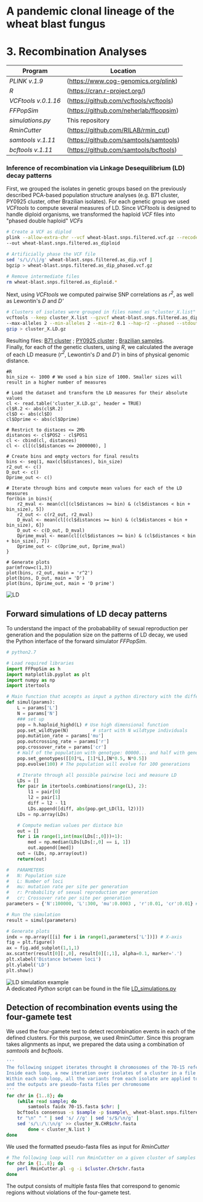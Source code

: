 # A pandemic clonal lineage of the wheat blast fungus
# 3. Recombination Analyses

Program                | Location
---------------------- | -----------
*PLINK v.1.9*          | (https://www.cog-genomics.org/plink)
*R*                    | (https://cran.r-project.org/)
*VCFtools v.0.1.16*    | (https://github.com/vcftools/vcftools)
*FFPopSim*             | (https://github.com/neherlab/ffpopsim)
*simulations.py*       | This repository
*RminCutter*           | (https://github.com/RILAB/rmin_cut)
*samtools v.1.11*      | (https://github.com/samtools/samtools)
*bcftools v.1.11*      | (https://github.com/samtools/bcftools)


### Inference of recombination via Linkage Desequilibrium (LD) decay patterns
First, we grouped the isolates in genetic groups based on the previously described PCA-based population structure analyses (e.g. B71 cluster, PY0925 cluster, other Brazilian isolates). For each genetic group we used *VCFtools* to compute several measures of LD. Since *VCFtools* is designed to handle diploid organisms, we transformed the haploid *VCF* files into "phased double haploid" *VCFs*
```bash
# Create a VCF as diplod
plink --allow-extra-chr --vcf wheat-blast.snps.filtered.vcf.gz --recode vcf \
--out wheat-blast.snps.filtered.as_diploid

# Artificially phase the VCF file
sed 's/\//\|/g' wheat-blast.snps.filtered.as_dip.vcf |
bgzip > wheat-blast.snps.filtered.as_dip_phased.vcf.gz

# Remove intermediate files
rm wheat-blast.snps.filtered.as_diploid.*
```

Next, using *VCFtools* we computed pairwise SNP correlations as *r<sup>2</sup>*, as well as Lewontin's *D* and *D'*
```bash
# Clusters of isolates were grouped in files named as "cluster_X.list"
vcftools --keep cluster_X.list --gzvcf wheat-blast.snps.filtered.as_dip_phased.vcf.gz \
--max-alleles 2 --min-alleles 2 --min-r2 0.1 --hap-r2 --phased --stdout |
gzip > cluster_X.LD.gz
```
Resulting files: [B71 cluster](/data/04_Recombination/B71_cluster.LD.gz) ; [PY0925 cluster](/data/04_Recombination/PY0925_cluster.LD.gz) ; [Brazilian samples](/data/04_Recombination/Brazilian_cluster.thinned.LD.gz).  
Finally, for each of the genetic clusters,  using *R*, we calculated the average of each LD measure (*r<sup>2</sup>*, Lewontin's *D* and *D'*) in bins of physical genomic distance.
```{r}
#R
bin_size <- 1000 # We used a bin size of 1000. Smaller sizes will result in a higher number of measures

# Load the dataset and transform the LD measures for their absolute values
cl <- read.table('cluster_X.LD.gz', header = TRUE)
cl$R.2 <- abs(cl$R.2)
cl$D <- abs(cl$D)
cl$Dprime <- abs(cl$Dprime)

# Restrict to distaces <= 2Mb
distances <- cl$POS2 - cl$POS1
cl <- cbind(cl, distances)
cl <- cl[(cl$distances <= 2000000), ]

# Create bins and empty vectors for final results
bins <- seq(1, max(cl$distances), bin_size)
r2_out <- c()
D_out <- c()
Dprime_out <- c()

# Iterate through bins and compute mean values for each of the LD measures
for(bin in bins){
    r2_mval <- mean(cl[(cl$distances >= bin) & (cl$distances < bin + bin_size), 5])
    r2_out <- c(r2_out, r2_mval)
    D_mval <- mean(cl[(cl$distances >= bin) & (cl$distances < bin + bin_size), 6])
    D_out <- c(D_out, D_mval)
    Dprime_mval <- mean(cl[(cl$distances >= bin) & (cl$distances < bin + bin_size), 7])
    Dprime_out <- c(Dprime_out, Dprime_mval)
}

# Generate plots
par(mfrow=c(1,3))
plot(bins, r2_out, main = 'r^2')
plot(bins, D_out, main = 'D')
plot(bins, Dprime_out, main = 'D prime')
```
![LD](/data/04_Recombination/LD.png)


## Forward simulations of LD decay patterns
To understand the impact of the probabability of sexual reproduction per generation and the population size on the patterns of LD decay, we used the Python interface of the forward simulator *FFPopSim*.

```python
# python2.7

# Load required libraries
import FFPopSim as h
import matplotlib.pyplot as plt
import numpy as np
import itertools

# Main function that accepts as input a python directory with the different parameters
def simul(params):
    L = params['L']
    N = params['N']
    ### set up
    pop = h.haploid_highd(L) # Use high dimensional function
    pop.set_wildtype(N)         # start with N wildtype individuals
    pop.mutation_rate = params['mu']
    pop.outcrossing_rate = params['r']
    pop.crossover_rate = params['cr']
    # Half of the population with genotype: 00000... and half with genotype: 111111...
    pop.set_genotypes([[0]*L, [1]*L],[N*0.5, N*0.5])
    pop.evolve(100) # The population will evolve for 100 generations

    # Iterate through all possible pairwise loci and measure LD
    LDs = []
    for pair in itertools.combinations(range(L), 2):
        l1 = pair[0]
        l2 = pair[1]
        diff = l2 - l1
        LDs.append([diff, abs(pop.get_LD(l1, l2))])
    LDs = np.array(LDs)

    # Compute median values per distace bin
    out = []
    for i in range(1,int(max(LDs[:,0]))+1):
        med = np.median(LDs[LDs[:,0] == i, 1])
        out.append([med])
    out = (LDs, np.array(out))
    return(out)

#   PARAMETERS
#   N: Population size
#   L: Number of loci
#   mu: mutation rate per site per generation
#   r: Probability of sexual reproduction per generation
#   cr: Crossover rate per site per generation
parameters = {'N':100000, 'L':300, 'mu':0.0003 , 'r':0.01, 'cr':0.01} # Example of set of parameters

# Run the simulation
result = simul(parameters)

# Generate plots
indx = np.array([[i] for i in range(1,parameters['L'])]) # X-axis
fig = plt.figure()
ax = fig.add_subplot(1,1,1)
ax.scatter(result[0][:,0], result[0][:,1], alpha=0.1, marker='.')
plt.xlabel('Distance between loci')
plt.ylabel('LD')
plt.show()
```
![LD simulation example](/data/04_Recombination/LD_simulation_example.png)  
A dedicated *Python* script can be found in the file [LD_simulations.py](/scripts/04_Recombination/LD_simulations.py)

## Detection of recombination events using the four-gamete test
We used the four-gamete test to detect recombination events in each of the defined clusters. For this purpose, we used *RminCutter*. Since this program takes alignments as input, we prepared the data using a combination of *samtools* and *bcftools*.

```bash
'''
The following snippet iterates throught 8 chromosomes of the 70-15 reference genome. 
Inside each loop, a new iteration over isolates of a cluster in a file 'cluster_N.list' is performed. 
Within each sub-loop, all the variants from each isolate are applied to the reference genome
and the outputs are pseudo-fasta files per chromosome
'''
for chr in {1..8}; do
    (while read sample; do
        samtools faidx 70-15.fasta $chr: |
	bcftools consensus -s $sample -p $sample\_ wheat-blast.snps.filtered.vcf.gz |
	tr "\n" " " | sed 's/ //g' | sed 's/$/\n/g' |
	sed 's/\:/\:\n/g' >> cluster_N.CHR$chr.fasta
        done < cluster_N.list )
done
```

We used the formatted pseudo-fasta files as input for *RminCutter*
```bash
# The following loop will run RminCutter on a given cluster of samples per chromosome
for chr in {1..8}; do
    perl RminCutter.pl -g -i $cluster.Chr$chr.fasta
done
```
The output consists of multiple fasta files that correspond to genomic regions without violations of the four-gamete test.
